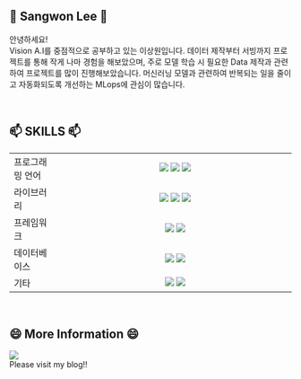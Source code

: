 ## 👋 Sangwon Lee 👋

안녕하세요! </br>
Vision A.I를 중점적으로 공부하고 있는 이상원입니다. 데이터 제작부터 서빙까지 프로젝트를 통해 작게 나마 경험을 해보았으며, 주로 모델 학습 시 필요한 Data 제작과 관련하여 프로젝트를 많이 진행해보았습니다. 머신러닝 모델과 관련하여 반복되는 일을 줄이고 자동화되도록 개선하는 MLops에 관심이 많습니다.

</br>

## 📫 SKILLS 📫
<table align="center">

<tr align>
<td>프로그래밍 언어</td>
<td width="400" align="center"><img src="https://img.shields.io/badge/Python-3776AB?style=flat-square&logo=Python&logoColor=white"/>  <img src="https://img.shields.io/badge/C++-00599C?style=flat-square&logo=C++&logoColor=white"/>  <img src="https://img.shields.io/badge/SQL-yellow?style=flat-square&logo=SQL&logoColor=white"/></td>
</tr>

<tr align>
<td>라이브러리</td>
<td width="400" align="center"><img src="https://img.shields.io/badge/Pytorch-EE4C2C?style=flat-square&logo=Pytorch&logoColor=white"/>  <img src="https://img.shields.io/badge/OpenCV-5C3EE8?style=flat-square&logo=OpenCV&logoColor=white"/>  <img src="https://img.shields.io/badge/Qt-41CD52?style=flat-square&logo=Qt&logoColor=white"/></td>
</tr>

<tr align>
<td>프레임워크</td>
<td width="400" align="center"><img src="https://img.shields.io/badge/Streamlit-FF4B4B?style=flat-square&logo=Streamlit&logoColor=white"/> <img src="https://img.shields.io/badge/Flask-000000?style=flat-square&logo=Flask&logoColor=white"/></td>
</tr>

<tr align>
<td>데이터베이스</td>
<td width="400" align="center"><img src="https://img.shields.io/badge/MySQL-4479A1?style=flat-square&logo=MySQL&logoColor=white"/>  <img src="https://img.shields.io/badge/MariaDB-003545?style=flat-square&logo=MariaDB&logoColor=white"/></td>
</tr>

<tr align>
<td>기타</td>
<td width="400" align="center"><img src="https://img.shields.io/badge/GitHub-181717?style=flat-square&logo=GitHub&logoColor=white"/>  <img src="https://img.shields.io/badge/Slack-4A154B?style=flat-square&logo=Slack&logoColor=white"/></td>
</tr>

</table>

</br>

## 😄 More Information 😄
<a href="https://14blacktea.tistory.com/"> <img src="https://img.shields.io/badge/Visit-white?style=flat-square&logo=Visit&logoColor=black"/> </a></br>
Please visit my blog!!

<!--
**14blacktea/14blacktea** is a ✨ _special_ ✨ repository because its `README.md` (this file) appears on your GitHub profile.

Here are some ideas to get you started:

- 🔭 I’m currently working on ...
- 🌱 I’m currently learning ...
- 👯 I’m looking to collaborate on ...
- 🤔 I’m looking for help with ...
- 💬 Ask me about ...
- 📫 How to reach me: ...
- 😄 Pronouns: ...
- ⚡ Fun fact: ...
-->
